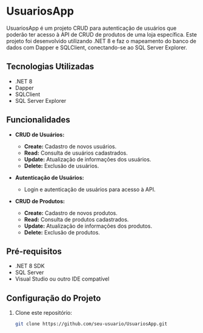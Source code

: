 # UsuariosApp

UsuariosApp é um projeto CRUD para autenticação de usuários que poderão ter acesso à API de CRUD de produtos de uma loja específica. Este projeto foi desenvolvido utilizando .NET 8 e faz o mapeamento do banco de dados com Dapper e SQLClient, conectando-se ao SQL Server Explorer.

## Tecnologias Utilizadas

- .NET 8
- Dapper
- SQLClient
- SQL Server Explorer

## Funcionalidades

- **CRUD de Usuários:**
  - **Create:** Cadastro de novos usuários.
  - **Read:** Consulta de usuários cadastrados.
  - **Update:** Atualização de informações dos usuários.
  - **Delete:** Exclusão de usuários.

- **Autenticação de Usuários:**
  - Login e autenticação de usuários para acesso à API.

- **CRUD de Produtos:**
  - **Create:** Cadastro de novos produtos.
  - **Read:** Consulta de produtos cadastrados.
  - **Update:** Atualização de informações dos produtos.
  - **Delete:** Exclusão de produtos.

## Pré-requisitos

- .NET 8 SDK
- SQL Server
- Visual Studio ou outro IDE compatível

## Configuração do Projeto

1. Clone este repositório:

   ```bash
   git clone https://github.com/seu-usuario/UsuariosApp.git
